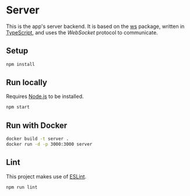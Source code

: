 # Server

This is the app's server backend. It is based on the [ws](https://github.com/websockets/ws) package, written in [TypeScript](https://www.typescriptlang.org), and uses the _WebSocket_ protocol to communicate.

## Setup

```bash
npm install
```

## Run locally

Requires [Node.js](https://nodejs.dev) to be installed.

```bash
npm start
```

## Run with Docker

```bash
docker build -t server .
docker run -d -p 3000:3000 server
```

## Lint

This project makes use of [ESLint](https://eslint.org).

```bash
npm run lint
```
